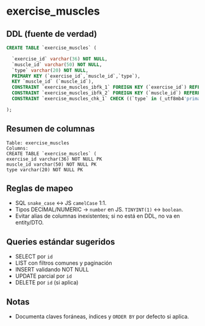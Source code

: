 # exercise_muscles

## DDL (fuente de verdad)
```sql
CREATE TABLE `exercise_muscles` (

  `exercise_id` varchar(36) NOT NULL,
  `muscle_id` varchar(50) NOT NULL,
  `type` varchar(20) NOT NULL,
  PRIMARY KEY (`exercise_id`,`muscle_id`,`type`),
  KEY `muscle_id` (`muscle_id`),
  CONSTRAINT `exercise_muscles_ibfk_1` FOREIGN KEY (`exercise_id`) REFERENCES `exercises2` (`id`),
  CONSTRAINT `exercise_muscles_ibfk_2` FOREIGN KEY (`muscle_id`) REFERENCES `muscles` (`id`),
  CONSTRAINT `exercise_muscles_chk_1` CHECK ((`type` in (_utf8mb4'primary',_utf8mb4'secondary')))

);
```

## Resumen de columnas
```
Table: exercise_muscles
Columns:
CREATE TABLE `exercise_muscles` (
exercise_id varchar(36) NOT NULL PK
muscle_id varchar(50) NOT NULL PK
type varchar(20) NOT NULL PK
```

## Reglas de mapeo
- SQL `snake_case` ↔ JS `camelCase` 1:1.
- Tipos DECIMAL/NUMERIC → `number` en JS. `TINYINT(1)` ↔ `boolean`.
- Evitar alias de columnas inexistentes; si no está en DDL, no va en entity/DTO.

## Queries estándar sugeridos
- SELECT por `id`
- LIST con filtros comunes y paginación
- INSERT validando NOT NULL
- UPDATE parcial por `id`
- DELETE por `id` (si aplica)

## Notas
- Documenta claves foráneas, índices y `ORDER BY` por defecto si aplica.
